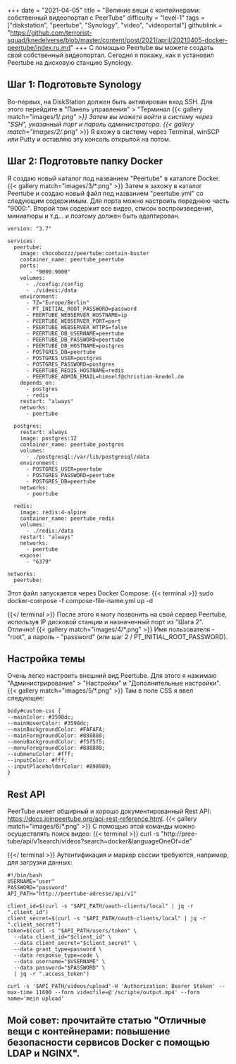 +++
date = "2021-04-05"
title = "Великие вещи с контейнерами: собственный видеопортал с PeerTube"
difficulty = "level-1"
tags = ["diskstation", "peertube", "Synology", "video", "videoportal"]
githublink = "https://github.com/terrorist-squad/knedelverse/blob/master/content/post/2021/april/20210405-docker-peertube/index.ru.md"
+++
С помощью Peertube вы можете создать свой собственный видеопортал. Сегодня я покажу, как я установил Peertube на дисковую станцию Synology.
## Шаг 1: Подготовьте Synology
Во-первых, на DiskStation должен быть активирован вход SSH. Для этого перейдите в "Панель управления" > "Терминал
{{< gallery match="images/1/*.png" >}}
Затем вы можете войти в систему через "SSH", указанный порт и пароль администратора.
{{< gallery match="images/2/*.png" >}}
Я вхожу в систему через Terminal, winSCP или Putty и оставляю эту консоль открытой на потом.
## Шаг 2: Подготовьте папку Docker
Я создаю новый каталог под названием "Peertube" в каталоге Docker.
{{< gallery match="images/3/*.png" >}}
Затем я захожу в каталог Peertube и создаю новый файл под названием "peertube.yml" со следующим содержимым. Для порта можно настроить переднюю часть "9000:". Второй том содержит все видео, список воспроизведения, миниатюры и т.д... и поэтому должен быть адаптирован.
```
version: "3.7"

services:
  peertube:
    image: chocobozzz/peertube:contain-buster
    container_name: peertube_peertube
    ports:
       - "9000:9000"
    volumes:
      - ./config:/config
      - ./videos:/data
    environment:
      - TZ="Europe/Berlin"
      - PT_INITIAL_ROOT_PASSWORD=password
      - PEERTUBE_WEBSERVER_HOSTNAME=ip
      - PEERTUBE_WEBSERVER_PORT=port
      - PEERTUBE_WEBSERVER_HTTPS=false
      - PEERTUBE_DB_USERNAME=peertube
      - PEERTUBE_DB_PASSWORD=peertube
      - PEERTUBE_DB_HOSTNAME=postgres
      - POSTGRES_DB=peertube
      - POSTGRES_USER=postgres
      - POSTGRES_PASSWORD=postgres
      - PEERTUBE_REDIS_HOSTNAME=redis
      - PEERTUBE_ADMIN_EMAIL=himself@christian-knedel.de
    depends_on:
      - postgres
      - redis
    restart: "always"
    networks:
      - peertube

  postgres:
    restart: always
    image: postgres:12
    container_name: peertube_postgres
    volumes:
      - ./postgresql:/var/lib/postgresql/data
    environment:
      - POSTGRES_USER=peertube
      - POSTGRES_PASSWORD=peertube
      - POSTGRES_DB=peertube
    networks:
      - peertube

  redis:
    image: redis:4-alpine
    container_name: peertube_redis
    volumes:
      - ./redis:/data
    restart: "always"
    networks:
      - peertube
    expose:
      - "6379"

networks:
  peertube:

```
Этот файл запускается через Docker Compose:
{{< terminal >}}
sudo docker-compose -f compose-file-name.yml up -d

{{</ terminal >}}
После этого я могу позвонить на свой сервер Peertube, используя IP дисковой станции и назначенный порт из "Шага 2". Отлично!
{{< gallery match="images/4/*.png" >}}
Имя пользователя - "root", а пароль - "password" (или шаг 2 / PT_INITIAL_ROOT_PASSWORD).
## Настройка темы
Очень легко настроить внешний вид Peertube. Для этого я нажимаю "Администрирование" > "Настройки" и "Дополнительные настройки".
{{< gallery match="images/5/*.png" >}}
Там в поле CSS я ввел следующее:
```
body#custom-css {
--mainColor: #3598dc;
--mainHoverColor: #3598dc;
--mainBackgroundColor: #FAFAFA;
--mainForegroundColor: #888888;
--menuBackgroundColor: #f5f5f5;
--menuForegroundColor: #888888;
--submenuColor: #fff;
--inputColor: #fff;
--inputPlaceholderColor: #898989;
}

```

## Rest API
PeerTube имеет обширный и хорошо документированный Rest API: https://docs.joinpeertube.org/api-rest-reference.html.
{{< gallery match="images/6/*.png" >}}
С помощью этой команды можно осуществлять поиск видео:
{{< terminal >}}
curl -s "http://pree-tube/api/v1search/videos?search=docker&languageOneOf=de"

{{</ terminal >}}
Аутентификация и маркер сессии требуются, например, для загрузки данных:
```
#!/bin/bash
USERNAME="user"
PASSWORD="password"
API_PATH="http://peertube-adresse/api/v1"

client_id=$(curl -s "$API_PATH/oauth-clients/local" | jq -r ".client_id")
client_secret=$(curl -s "$API_PATH/oauth-clients/local" | jq -r ".client_secret")
token=$(curl -s "$API_PATH/users/token" \
  --data client_id="$client_id" \
  --data client_secret="$client_secret" \
  --data grant_type=password \
  --data response_type=code \
  --data username="$USERNAME" \
  --data password="$PASSWORD" \
  | jq -r ".access_token")

curl -s '$API_PATH/videos/upload'-H 'Authorization: Bearer $token' --max-time 11600 --form videofile=@'/scripte/output.mp4' --form name='mein upload' 

```

## Мой совет: прочитайте статью "Отличные вещи с контейнерами: повышение безопасности сервисов Docker с помощью LDAP и NGINX".
